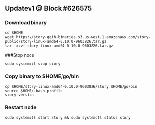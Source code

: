 ## Updatev1 @ Block #626575


### Download binary

```
cd $HOME
wget https://story-geth-binaries.s3.us-west-1.amazonaws.com/story-public/story-linux-amd64-0.10.0-9603826.tar.gz
tar -xzvf story-linux-amd64-0.10.0-9603826.tar.gz
```

###Stop node
```
sudo systemctl stop story
```

### Copy binary to $HOME/go/bin

```
cp $HOME/story-linux-amd64-0.10.0-9603826/story $HOME/go/bin
source $HOME/.bash_profile
story version
```

### Restart node
```
sudo systemctl start story && sudo systemctl status story
```
